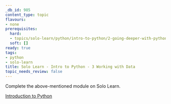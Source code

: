 ```yaml
---
_db_id: 985
content_type: topic
flavours:
- none
prerequisites:
  hard:
  - topics/solo-learn/python/intro-to-python/2-going-deeper-with-python
  soft: []
ready: true
tags:
- python
- solo-learn
title: Solo Learn - Intro to Python - 3 Working with Data
topic_needs_review: false
---
```


Complete the above-mentioned module on Solo Learn.

[Introduction to Python](https://www.sololearn.com/learn/courses/python-introduction)